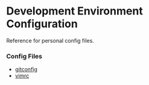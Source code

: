# Development Environment Configuration
Reference for personal config files.

### Config Files
* [gitconfig](./gitconfig.md)
* [vimrc](./vimrc.md)
